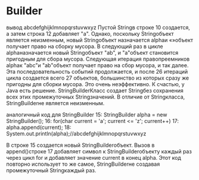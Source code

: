 # Builder 
вывод  abcdefghijklmnopqrstuvwxyz
Пустой Stringв строке 10 создается, а затем строка 12 добавляет "a". 
Однако, поскольку Stringобъект является неизменным, новый Stringобъект назначается alphaи «»объект получает право на сборку мусора.
В следующий раз в цикле alphaназначается новый Stringобъект "ab", и "a"объект становится пригодным для сбора мусора.
Следующая итерация правопреемников alphaк "abc"и "ab"объект получает право на сбор мусора, и так далее.
Эта последовательность событий продолжается, и после 26 итераций цикла создается всего 27 объектов, 
большинство из которых сразу же пригодны для сборки мусора.
Это очень неэффективно. К счастью, у Java есть решение.
StringBuilderКласс создает Stringбез сохранения всех этих промежуточных Stringзначений.
В отличие от Stringкласса, StringBuilderне является неизменным.

аналогичный код для StringBuilder
15: StringBuilder alpha = new StringBuilder();
16: for(char current = 'a'; current <= 'z'; current++)
17:  alpha.append(current);
18: System.out.println(alpha);//abcdefghijklmnopqrstuvwxyz

В строке 15 создается новый StringBuilderобъект.
Вызов в append()строке 17 добавляет символ к StringBuilderобъекту
каждый раз через цикл for и добавляет значение current в конец alpha. 
Этот код повторно использует то же самое, StringBuilderне создавая промежуточный Stringкаждый раз.
